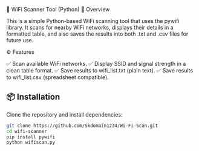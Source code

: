 🔎 WiFi Scanner Tool (Python)
📌 Overview

This is a simple Python-based WiFi scanning tool that uses the pywifi library.
It scans for nearby WiFi networks, displays their details in a formatted table, and also saves the results into both .txt and .csv files for future use.

⚙️ Features

✅ Scan available WiFi networks.
✅ Display SSID and signal strength in a clean table format.
✅ Save results to wifi_list.txt (plain text).
✅ Save results to wifi_list.csv (spreadsheet compatible).



## 📦 Installation

Clone the repository and install dependencies:

```bash
git clone https://github.com/Skdomain1234/Wi-Fi-Scan.git
cd wifi-scanner
pip install pywifi
python wifiscan.py
